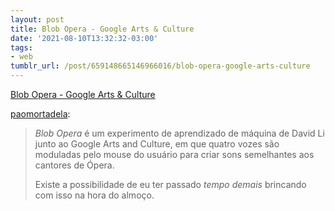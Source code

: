 ```yaml
---
layout: post
title: Blob Opera - Google Arts & Culture
date: '2021-08-10T13:32:32-03:00'
tags:
- web
tumblr_url: /post/659148665146966016/blob-opera-google-arts-culture
---
```

[Blob Opera - Google Arts & Culture](https://artsandculture.google.com/experiment/blob-opera/AAHWrq360NcGbw)  

[paomortadela](https://paomortadela.com.br/post/659148617218768896/blob-opera-google-arts-culture):

> _Blob Opera_ é um experimento de aprendizado de máquina de David Li junto ao Google Arts and Culture, em que quatro vozes são moduladas pelo mouse do usuário para criar sons semelhantes aos cantores de Ópera.
> 
> Existe a possibilidade de eu ter passado _tempo demais_ brincando com isso na hora do almoço.

